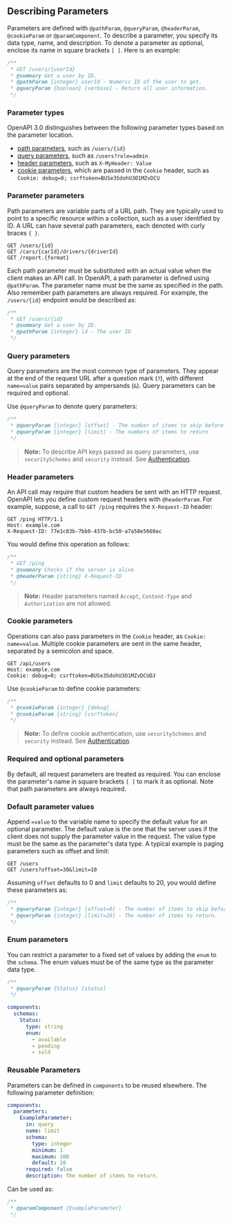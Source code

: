 ## Describing Parameters
Parameters are defined with `@pathParam`, `@queryParam`, `@headerParam`, `@cookieParam` or `@paramComponent`.
To describe a parameter, you specify its data type, name, and description.
To denote a parameter as optional, enclose its name in square brackets `[ ]`.
Here is an example:

```js
/**
 * GET /users/{userId}
 * @summary Get a user by ID.
 * @pathParam {integer} userId - Numeric ID of the user to get.
 * @queryParam {boolean} [verbose] - Return all user information.
 */
```

### Parameter types
OpenAPI 3.0 distinguishes between the following parameter types based on the parameter location.
- [path parameters](#Parameter-parameters), such as `/users/{id}`
- [query parameters](#Query-parameters), such as `/users?role=admin`
- [header parameters](#Header-parameters), such as `X-MyHeader: Value`
- [cookie parameters](#Cookie-parameters), which are passed in the `Cookie` header, such as `Cookie: debug=0; csrftoken=BUSe35dohU3O1MZvDCU`

### Parameter parameters
Path parameters are variable parts of a URL path.
They are typically used to point to a specific resource within a collection, such as a user identified by ID.
A URL can have several path parameters, each denoted with curly braces `{ }`.

```
GET /users/{id}
GET /cars/{carId}/drivers/{driverId}
GET /report.{format}
```

Each path parameter must be substituted with an actual value when the client makes an API call.
In OpenAPI, a path parameter is defined using `@pathParam`.
The parameter name must be the same as specified in the path.
Also remember path parameters are always required.
For example, the `/users/{id}` endpoint would be described as:

```js
/**
 * GET /users/{id}
 * @summary Get a user by ID.
 * @pathParam {integer} id - The user ID
 */
```

### Query parameters
Query parameters are the most common type of parameters.
They appear at the end of the request URL after a question mark (`?`),
with different `name=value` pairs separated by ampersands (`&`).
Query parameters can be required and optional.

Use `@queryParam` to denote query parameters:

```js
/**
 * @queryParam {integer} [offset] - The number of items to skip before starting to collect the result set
 * @queryParam {integer} [limit] - The numbers of items to return
 */
```

> **Note:** To describe API keys passed as query parameters, use `securitySchemes` and `security` instead.
> See [Authentication](/authentication.md).

### Header parameters
An API call may require that custom headers be sent with an HTTP request.
OpenAPI lets you define custom request headers with `@headerParam`.
For example, suppose, a call to `GET /ping` requires the `X-Request-ID` header:

```
GET /ping HTTP/1.1
Host: example.com
X-Request-ID: 77e1c83b-7bb0-437b-bc50-a7a58e5660ac
```

You would define this operation as follows:

```js
/**
 * GET /ping
 * @summary Checks if the server is alive
 * @headerParam {string} X-Request-ID
 */
```

> **Note:** Header parameters named `Accept`, `Content-Type` and `Authorization` are not allowed.

### Cookie parameters
Operations can also pass parameters in the `Cookie` header, as `Cookie: name=value`.
Multiple cookie parameters are sent in the same header, separated by a semicolon and space.

```
GET /api/users
Host: example.com
Cookie: debug=0; csrftoken=BUSe35dohU3O1MZvDCUOJ
```

Use `@cookieParam` to define cookie parameters:

```js
/**
 * @cookieParam {integer} [debug]
 * @cookieParam {string} [csrftoken]
 */
```

> **Note:** To define cookie authentication, use `securitySchemes` and `security` instead.
> See [Authentication](/authentication.md).

### Required and optional parameters
By default, all request parameters are treated as required.
You can enclose the parameter's name in square brackets `[ ]` to mark it as optional.
Note that path parameters are always required.

### Default parameter values
Append `=value` to the variable name to specify the default value for an optional parameter.
The default value is the one that the server uses if the client does not supply the parameter value in the request.
The value type must be the same as the parameter's data type.
A typical example is paging parameters such as offset and limit:

```
GET /users
GET /users?offset=30&limit=10
```

Assuming `offset` defaults to 0 and `limit` defaults to 20, you would define these parameters as:

```js
/**
 * @queryParam {integer} [offset=0] - The number of items to skip before starting to collect the result set.
 * @queryParam {integer} [limit=20] - The number of items to return.
 */
```

### Enum parameters
You can restrict a parameter to a fixed set of values by adding the `enum` to the `schema`.
The enum values must be of the same type as the parameter data type.

```js
/**
 * @queryParam {Status} [status]
 */
```

```yaml
components:
  schemas:
    Status:
      type: string
      enum:
        - available
        - pending
        - sold
```

### Reusable Parameters
Parameters can be defined in `components` to be reused elsewhere.
The following parameter definition:

```yaml
components:
  parameters:
    ExampleParameter:
      in: query
      name: limit
      schema:
        type: integer
        minimum: 1
        maximum: 100
        default: 20
      required: false
      description: The number of items to return.
```

Can be used as:

```js
/**
 * @paramComponent {ExampleParameter}
 */
```
